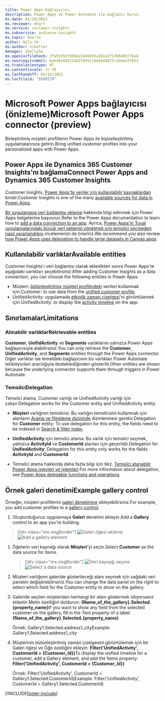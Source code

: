 ```yaml
---
title: Power Apps bağlayıcısı
description: Power Apps ve Power Automate ile bağlantı kurun.
ms.date: 01/19/2021
ms.reviewer: mhart
ms.service: customer-insights
ms.subservice: audience-insights
ms.topic: how-to
author: Nils-2m
ms.author: nikeller
manager: shellyha
ms.openlocfilehash: 3fa91553fd50a22ab62b5a2b1e3f13b9483776a8
ms.sourcegitcommit: bae40184312ab27b95c140a044875c2daea37951
ms.translationtype: HT
ms.contentlocale: tr-TR
ms.lasthandoff: 03/15/2021
ms.locfileid: "5598179"
---
```

# <a name="microsoft-power-apps-connector-preview"></a><span data-ttu-id="68657-103">Microsoft Power Apps bağlayıcısı (önizleme)</span><span class="sxs-lookup"><span data-stu-id="68657-103">Microsoft Power Apps connector (preview)</span></span>

<span data-ttu-id="68657-104">Birleştirilmiş müşteri profillerini Power Apps ile kişiselleştirilmiş uygulamalarınıza getirin.</span><span class="sxs-lookup"><span data-stu-id="68657-104">Bring unified customer profiles into your personalized apps with Power Apps.</span></span>

## <a name="connect-power-apps-and-dynamics-365-customer-insights"></a><span data-ttu-id="68657-105">Power Apps ile Dynamics 365 Customer Insights'nı bağlama</span><span class="sxs-lookup"><span data-stu-id="68657-105">Connect Power Apps and Dynamics 365 Customer Insights</span></span>

<span data-ttu-id="68657-106">Customer Insights, [Power Apps'te veriler için kullanılabilir kaynaklardan](/powerapps/maker/canvas-apps/working-with-data-sources) biridir.</span><span class="sxs-lookup"><span data-stu-id="68657-106">Customer Insights is one of the many [available sources for data in Power Apps](/powerapps/maker/canvas-apps/working-with-data-sources).</span></span>

<span data-ttu-id="68657-107">[Bir uygulamaya veri bağlantısı ekleme](/powerapps/maker/canvas-apps/add-data-connection) hakkında bilgi edinmek için Power Apps belgelerine başvurun.</span><span class="sxs-lookup"><span data-stu-id="68657-107">Refer to the Power Apps documentation to learn how to [add a data connection to an app](/powerapps/maker/canvas-apps/add-data-connection).</span></span> <span data-ttu-id="68657-108">Ayrıca, [Power Apps'in Tuval uygulamalarındaki büyük veri setlerini yönetmek için temsilci seçmeden nasıl yararlandığını](/powerapps/maker/canvas-apps/delegation-overview) incelemenizi de öneririz.</span><span class="sxs-lookup"><span data-stu-id="68657-108">We recommend you also review [how Power Apps uses delegation to handle large datasets in Canvas apps](/powerapps/maker/canvas-apps/delegation-overview).</span></span>

## <a name="available-entities"></a><span data-ttu-id="68657-109">Kullanılabilir varlıklar</span><span class="sxs-lookup"><span data-stu-id="68657-109">Available entities</span></span>

<span data-ttu-id="68657-110">Customer Insights'ı veri bağlantısı olarak ekledikten sonra Power Apps'te aşağıdaki varlıkları seçebilirsiniz:</span><span class="sxs-lookup"><span data-stu-id="68657-110">After adding Customer Insights as a data connection, you can choose the following entities in Power Apps:</span></span>

- <span data-ttu-id="68657-111">Müşteri: [bütünleştirilmiş müşteri profilindeki](customer-profiles.md) verileri kullanmak için.</span><span class="sxs-lookup"><span data-stu-id="68657-111">Customer: to use data from the [unified customer profile](customer-profiles.md).</span></span>
- <span data-ttu-id="68657-112">UnifiedActivity: uygulamada [etkinlik zaman çizelgesi](activities.md)'ni görüntülemek için.</span><span class="sxs-lookup"><span data-stu-id="68657-112">UnifiedActivity: to display the [activity timeline](activities.md) on the app.</span></span>

## <a name="limitations"></a><span data-ttu-id="68657-113">Sınırlamalar</span><span class="sxs-lookup"><span data-stu-id="68657-113">Limitations</span></span>

### <a name="retrievable-entities"></a><span data-ttu-id="68657-114">Alınabilir varlıklar</span><span class="sxs-lookup"><span data-stu-id="68657-114">Retrievable entities</span></span>

<span data-ttu-id="68657-115">**Customer**, **UnifidActivity** ve **Segments** varlıklarını yalnızca Power Apps bağlayıcısıyla alabilirsiniz.</span><span class="sxs-lookup"><span data-stu-id="68657-115">You can only retrieve the **Customer**, **UnifiedActivity**, and **Segments** entities through the Power Apps connector.</span></span> <span data-ttu-id="68657-116">Diğer varlıklar ise temeldeki bağlayıcının bu varlıkları Power Automate tetikleyicileri aracılığıyla desteklediğinden gösterilir.</span><span class="sxs-lookup"><span data-stu-id="68657-116">Other entities are shown because the underlying connector supports them through triggers in Power Automate.</span></span>  

### <a name="delegation"></a><span data-ttu-id="68657-117">Temsilci</span><span class="sxs-lookup"><span data-stu-id="68657-117">Delegation</span></span>

<span data-ttu-id="68657-118">Temsilci atama, Customer varlığı ve UnifiedActivity varlığı için çalışır.</span><span class="sxs-lookup"><span data-stu-id="68657-118">Delegation works for the Customer entity and UnifiedActivity entity.</span></span> 

- <span data-ttu-id="68657-119">**Müşteri** varlığının temsilcisi: Bu varlığın temsilcisini kullanmak için alanların [Arama ve filtreleme dizininde](search-filter-index.md) dizinlenmesi gerekir.</span><span class="sxs-lookup"><span data-stu-id="68657-119">Delegation for **Customer** entity: To use delegation for this entity, the fields need to be indexed in [Search & filter index](search-filter-index.md).</span></span>  

- <span data-ttu-id="68657-120">**UnifiedActivity** için temsilci atama: Bu varlık için temsilci seçmek, yalnızca **ActivityId** ve **CustomerId** alanları için geçerlidir.</span><span class="sxs-lookup"><span data-stu-id="68657-120">Delegation for **UnifiedActivity**: Delegation for this entity only works for the fields **ActivityId** and **CustomerId**.</span></span>  

- <span data-ttu-id="68657-121">Temsilci atama hakkında daha fazla bilgi için bkz. [Temsilci atanabilir Power Apps işlevleri ve işlemleri](/connectors/commondataservice/#power-apps-delegable-functions-and-operations-for-the-cds-for-apps).</span><span class="sxs-lookup"><span data-stu-id="68657-121">For more information about delegation, see [Power Apps delegable functions and operations](/connectors/commondataservice/#power-apps-delegable-functions-and-operations-for-the-cds-for-apps).</span></span> 

## <a name="example-gallery-control"></a><span data-ttu-id="68657-122">Örnek galeri denetimi</span><span class="sxs-lookup"><span data-stu-id="68657-122">Example gallery control</span></span>

<span data-ttu-id="68657-123">Örneğin, müşteri profillerini [galeri denetimine](/powerapps/maker/canvas-apps/add-gallery) ekleyebilirsiniz.</span><span class="sxs-lookup"><span data-stu-id="68657-123">For example, you add customer profiles to a [gallery control](/powerapps/maker/canvas-apps/add-gallery).</span></span>

1. <span data-ttu-id="68657-124">Oluşturduğunuz uygulamaya **Galeri** denetimi ekleyin.</span><span class="sxs-lookup"><span data-stu-id="68657-124">Add a **Gallery** control to an app you're building.</span></span>

> [!div class="mx-imgBorder"]
> <span data-ttu-id="68657-125">![Galeri öğesi ekleme](media/connector-powerapps9.png "Galeri öğesi ekleme")</span><span class="sxs-lookup"><span data-stu-id="68657-125">![Add a gallery element](media/connector-powerapps9.png "Add a gallery element")</span></span>

1. <span data-ttu-id="68657-126">Öğelerin veri kaynağı olarak **Müşteri**'yi seçin.</span><span class="sxs-lookup"><span data-stu-id="68657-126">Select **Customer** as the data source for items.</span></span>

    > [!div class="mx-imgBorder"]
    > <span data-ttu-id="68657-127">![Veri kaynağı seçme](media/choose-datasource-powerapps.png "Veri kaynağı seçme")</span><span class="sxs-lookup"><span data-stu-id="68657-127">![Select a data source](media/choose-datasource-powerapps.png "Select a data source")</span></span>

1. <span data-ttu-id="68657-128">Müşteri varlığının galeride gösterileceği alanı seçmek için sağdaki veri panelini değiştirebilirsiniz.</span><span class="sxs-lookup"><span data-stu-id="68657-128">You can change the data panel on the right to select which field for the Customer entity to show on the gallery.</span></span>

1. <span data-ttu-id="68657-129">Galeride seçilen müşteriden herhangi bir alanı göstermek istiyorsanız etiketin Metin özelliğini doldurun: **{Name_of_the_gallery}.Selected.{property_name}**</span><span class="sxs-lookup"><span data-stu-id="68657-129">If you want to show any field from the selected customer on the gallery, fill in the Text property of a label:  **{Name_of_the_gallery}.Selected.{property_name}**</span></span>

    <span data-ttu-id="68657-130">Örnek: Gallery1.Selected.address1_city</span><span class="sxs-lookup"><span data-stu-id="68657-130">Example: Gallery1.Selected.address1_city</span></span>

1. <span data-ttu-id="68657-131">Müşterinin bütünleştirilmiş zaman çizelgesini görüntülemek için bir Galeri öğesi ve Öğe özelliğini ekleyin: **Filter('UnifiedActivity', CustomerId = {Customer_Id})**</span><span class="sxs-lookup"><span data-stu-id="68657-131">To display the unified timeline for a customer, add a Gallery element, and add the Items property: **Filter('UnifiedActivity', CustomerId = {Customer_Id})**</span></span>

    <span data-ttu-id="68657-132">Örnek: Filter('UnifiedActivity', CustomerId = Gallery1.Selected.CustomerId)</span><span class="sxs-lookup"><span data-stu-id="68657-132">Example: Filter('UnifiedActivity', CustomerId = Gallery1.Selected.CustomerId)</span></span>


[!INCLUDE[footer-include](../includes/footer-banner.md)]